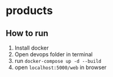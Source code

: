 # products
## How to run
1. Install docker
2. Open devops folder in terminal
3. run `docker-compose up -d --build`
4. open `localhost:5000/web` in browser
